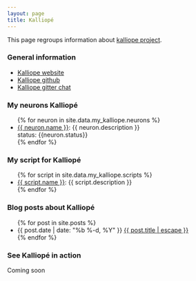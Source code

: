 ```yaml
---
layout: page
title: Kalliopé
---
```


This page regroups information about [kalliope project](http://github.com/kalliope-project/kalliope).

### General information

- [Kalliope website](https://kalliope-project.github.io/)
- [Kalliope github](http://github.com/kalliope-project/kalliope)
- [Kalliope gitter chat](https://gitter.im/kalliope-project/Lobby)

### My neurons Kalliopé 

<ul>
{% for neuron in site.data.my_kalliope.neurons %}
    <li>
        <span><a href="{{ neuron.url }}">{{ neuron.name }}</a>: {{ neuron.description }}</span><br />
        <span> status: {{neuron.status}}</span>
    </li>
{% endfor %}
</ul>

### My script for Kalliopé
<ul>
{% for script in site.data.my_kalliope.scripts %}
    <li>
        <span><a href="{{ script.url }}">{{ script.name }}</a>: {{ script.description }}</span>
    </li>
{% endfor %}
</ul>

### Blog posts about Kalliopé

<!-- This loops through the paginated posts -->
<ul>
{% for post in site.posts %}
  <li>
    {{ post.date | date: "%b %-d, %Y" }} 
    <a href="{{ post.url | relative_url }}">{{ post.title | escape }}</a>
  </li>
{% endfor %}
</ul>


### See Kalliopé in action

Coming soon
